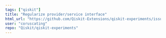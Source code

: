 ```yaml
---
tags: ["qiskit"]
title: "Regularize provider/service interface"
html_url: "https://github.com/Qiskit-Extensions/qiskit-experiments/issues/1444"
user: "coruscating"
repo: "Qiskit/qiskit-experiments"
---
```


